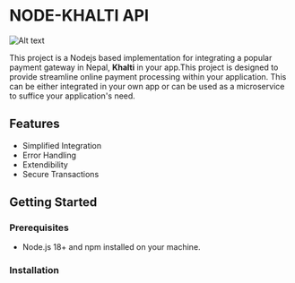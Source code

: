 # NODE-KHALTI API

![Alt text](https://res.cloudinary.com/dsyoenswr/image/upload/v1701881087/p6hultnuro7jwc5tshuy.png)

This project is a Nodejs based implementation for integrating a popular payment gateway in Nepal, **Khalti** in your app.This project is designed to provide streamline online payment processing within your application. This can be either integrated in your own app or can be used as a microservice to suffice your application's need.

## Features
- Simplified Integration
- Error Handling
- Extendibility
- Secure Transactions

## Getting Started 
### Prerequisites
- Node.js 18+ and npm installed on your machine.

### Installation
